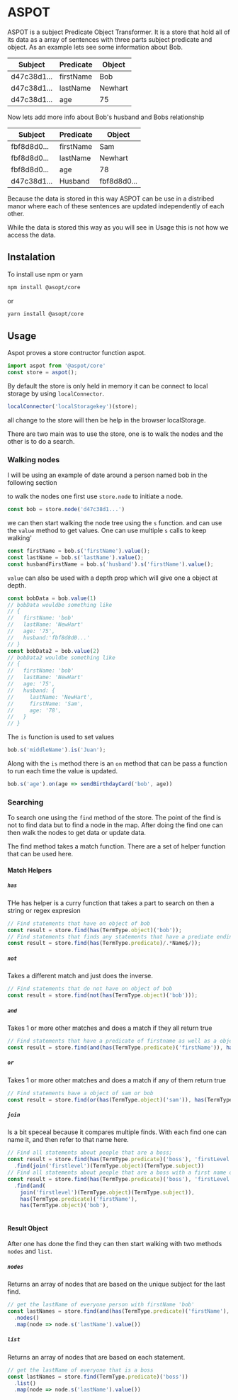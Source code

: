 # ASPOT

ASPOT is a subject Predicate Object Transformer.  It is a store that hold all of its data as a array of sentences with three parts subject predicate and object. As an example lets see some information about Bob.

| Subject     | Predicate    | Object    |
| ----------- | ------------ | --------- |
| d47c38d1... | firstName    | Bob       |
| d47c38d1... | lastName     | Newhart   |
| d47c38d1... | age          | 75        |

Now lets add more info about Bob's husband and Bobs relationship

| Subject     | Predicate    | Object    |
| ----------- | ------------ | --------- |
| fbf8d8d0... | firstName    | Sam       |
| fbf8d8d0... | lastName     | Newhart   |
| fbf8d8d0... | age          | 78         |
| d47c38d1... | Husband      | fbf8d8d0...       |

Because the data is stored in this way ASPOT can be use in a distribed manor where each of these sentences are updated independently of each other.

While the data is stored this way as you will see in Usage this is not how we access the data.

## Instalation

To install use npm or yarn

``` bash
npm install @asopt/core
```

or

``` bash
yarn install @asopt/core
```

## Usage

Aspot proves a store contructor function aspot.

``` js
import aspot from '@aspot/core'
const store = aspot();
```

By default the store is only held in memory it can be connect to local storage by using `localConnector`.

``` js
localConnector('localStoragekey')(store);
```

all change to the store will then be help in the browser localStorage.

There are two main was to use the store, one is to walk the nodes and the other is to do a search.

### Walking nodes

I will be using an example of date around a person named bob in the following section

to walk the nodes one first use `store.node` to initiate a node.

``` js
const bob = store.node('d47c38d1...')
```

we can then start walking the node tree using the `s` function.  and can use the `value` method to get values. One can use multiple `s` calls to keep walking'

``` js
const firstName = bob.s('firstName').value();
const lastName = bob.s('lastName').value();
const husbandFirstName = bob.s('husband').s('firstName').value();
```

`value` can also be used with a depth prop which will give one a object at depth.

``` ts
const bobData = bob.value(1)
// bobData wouldbe something like
// {
//   firstName: 'bob'
//   lastName: 'NewHart'
//   age: '75',
//   husband:'fbf8d8d0...'
// }
const bobData2 = bob.value(2)
// bobData2 wouldbe something like
// {
//   firstName: 'bob'
//   lastName: 'NewHart'
//   age: '75',
//   husband: {
//     lastName: 'NewHart',
//     firstName: 'Sam',
//     age: '78',
//   }
// }
```

The `is` function is used to set values

``` js
bob.s('middleName').is('Juan');
```

Along with the `is` method  there is an `on` method that can be pass a function to run each time the value is updated.

``` js
bob.s('age').on(age => sendBirthdayCard('bob', age))
```

### Searching

To search one using the `find` method of the store.  The point of the find is not to find data but to find a node in the map.  After doing the find one can then walk the nodes to get data or update data.

The find method takes a match function.  There are a set of helper function that can be used here.

#### Match Helpers

##### `has`

THe has helper is a curry function that takes a part to search on then a string or regex expresion

``` js
// Find statements that have on object of bob
const result = store.find(has(TermType.object)('bob'));
// Find statements that finds any statements that have a prediate ending in Name
const result = store.find(has(TermType.predicate)/.*Name$/));
```

##### `not`

Takes a different match and just does the inverse.

``` js
// Find statements that do not have on object of bob
const result = store.find(not(has(TermType.object)('bob')));
```

##### `and`

Takes 1 or more other matches and does a match if they all return true

``` js
// Find statements that have a predicate of firstname as well as a object of bob
const result = store.find(and(has(TermType.predicate)('firstName')), has(TermType.object)('bob')));
```

##### `or`

Takes 1 or more other matches and does a match if any of them return true

``` js
// Find statements have a object of sam or bob
const result = store.find(or(has(TermType.object)('sam')), has(TermType.object)('bob'))); 
```

##### `join`

Is a bit speceal because it compares multiple finds.  With each find one can name it, and then refer to that name here.

``` js
// Find all statements about people that are a boss;
const result = store.find(has(TermType.predicate)('boss'), 'firstLevel')
  .find(join('firstlevel')(TermType.object)(TermType.subject)) 
// Find all statements about people that are a boss with a first name of bob
const result = store.find(has(TermType.predicate)('boss'), 'firstLevel')
  .find(and(
    join('firstlevel')(TermType.object)(TermType.subject)),
    has(TermType.predicate)('firstName'),
    has(TermType.object)('bob'),
     
```

#### Result Object

After one has done the find they can then start walking with two methods `nodes` and `list`.

##### `nodes`

Returns an array of nodes that are based on the unique subject for the last find.

``` js
// get the lastName of everyone person with firstName 'bob'
const lastNames = store.find(and(has(TermType.predicate)('firstName'), has(TermType.object)('bob'))
  .nodes()
  .map(node => node.s('lastName').value())
```

##### `list`

Returns an array of nodes that are based on each statement.

``` js
// get the lastName of everyone that is a boss
const lastNames = store.find(TermType.predicate)('boss'))
  .list()
  .map(node => node.s('lastName').value())
```

